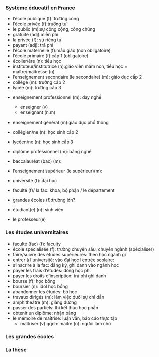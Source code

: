 ### Système éducatif en France

- l’école publique (f): trường công 
- l’école privée (f):trường tư
- le public (m):sự công cộng, công chúng
- gratuite (adj):miễn phí
- la privée (f): sự riêng tư
- payant (adj): trả phí
- l’école maternelle (f):mẫu giáo
   (non obligatoire)
- l’école primaire (f):cấp 1
   (obligatoire)
- écolier/ère (n): tiểu học
- instituteur/institutrice (n):giáo viên mầm non, tiểu học
= maître/maîtresse (n)
- l’enseignement secondaire (le secondaire) (m): giáo dục cấp 2
- collège (m): trường cấp 2 
- lycée (m): trường cấp 3

* enseignement professionnel (m): dạy nghề
	* enseigner (v) 
	* enseignant (n.m)  

* enseignement général (m):giáo dục phổ thông

- collégien/ne (n): học sinh cấp 2
- lycéen/ne (n): học sinh cấp 3
- diplôme professionnel (m): bằng nghề
- baccalauréat (bac) (m):

- l’enseignement supérieur (le supérieur)(m): 
- université (f): đại học
- faculté (f)/ la fac: khoa, bộ phận / le département
- grandes écoles (f):trường lớn?
- étudiant(e) (n): sinh viên
- le professeur(e)

### Les études universitaires
- faculté (fac) (f): faculty
- école spécialisée (f): trường chuyên sâu, chuyên ngành (spécialiser)
- faire/suivre des études supérieures: theo học ngành gì
- entrer à l'université: vào đại học
l’entrée scolaire: 
- s’inscrire à la fac: đăng ký, ghi danh vào ngành học
- payer les frais d’études: đóng học phí
- payer les droits d’inscription: trả phí ghi danh
- bourse (f): học bổng
- boursier (n): idol học bổng
- abandonner les études: bỏ học
- travaux dirigés (m): làm việc dưới sự chỉ dẫn
- amphithéâtre (m): giảng đường
- passer des partiels: thi kết thúc học phần
- obtenir un diplôme: nhận bằng
- le  mémoire de maîtrise: luận văn, báo cáo thực tập
	* maîtriser (v) qqch: 
maitre (n): người làm chủ

### Les grandes écoles

### La thèse


